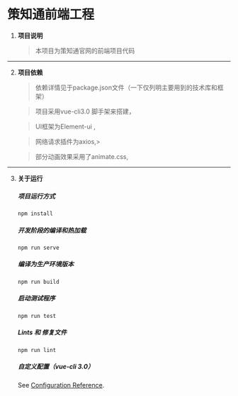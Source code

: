 # 策知通前端工程

1. **项目说明**
    >本项目为策知通官网的前端项目代码

---

2. **项目依赖**
    >依赖详情见于package.json文件（一下仅列明主要用到的技术库和框架）

    >项目采用vue-cli3.0 脚手架来搭建，

    >UI框架为Element-ui ,

    >网络请求插件为axios,>

    >部分动画效果采用了animate.css,

---
3. **关于运行**
    ##### 项目运行方式
    ```
    npm install
    ```

    ##### 开发阶段的编译和热加载
    ```
    npm run serve
    ```

    ##### 编译为生产环境版本
    ```
    npm run build
    ```

    ##### 启动测试程序
    ```
    npm run test
    ```

    ##### Lints 和 修复文件
    ```
    npm run lint
    ```

    ##### 自定义配置（vue-cli 3.0）
    See [Configuration Reference](https://cli.vuejs.org/config/).
